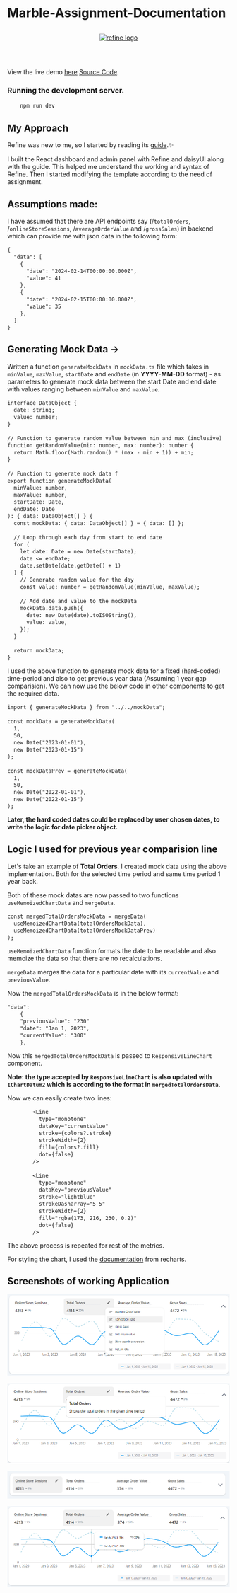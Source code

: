 # Marble-Assignment-Documentation

<div align="center" style="margin: 30px;">
    <a href="https://refine.dev">
    <img alt="refine logo" src="https://firebasestorage.googleapis.com/v0/b/e-shop-74124.appspot.com/o/dashboard.png?alt=media&token=e0aef0ae-38e0-4b0a-b040-09431c630a1d">
    </a>
</div>
<br/>

View the live demo [here](https://marble-assignment.onrender.com/) [Source Code](https://github.com/VishalMX3/Marble-Assignment/tree/main).

### Running the development server.

```bash
    npm run dev
```

## My Approach

Refine was new to me, so I started by reading its [guide](https://gomarble-dot-yamm-track.appspot.com/25g97UkIjPoQAT2pes4b8Vu2aDIGT5M26yTSAXi92q85JDGTPjQE3wTtbo_1Rtn_rssmL2XfwQdTsZRMsD7-mn8PuQsnkpEDtq5yGZcTWNzfBsLbpZMSPQwUh-vxMVENBC5mv4b9OaSB7mmffMM6T9vavv6ilhaMb3oCvHU7G2-VQXJNCZm-DFdX736go5rVDIWhTKQ8WmcsDEk2bpBWuAPkoss-ROp8p).✨

I built the React dashboard and admin panel with Refine and daisyUI along with the guide. This helped me understand the working and syntax of Refine. Then I started modifying the template according to the need of assignment.

## Assumptions made:

I have assumed that there are API endpoints say (/`totalOrders`, /`onlineStoreSessions`, /`averageOrderValue` and /`grossSales`) in backend which can provide me with json data in the following form:

```tsx
{
  "data": [
    {
      "date": "2024-02-14T00:00:00.000Z",
      "value": 41
    },
    {
      "date": "2024-02-15T00:00:00.000Z",
      "value": 35
    },
  ]
}
```

## Generating Mock Data →

Written a function `generateMockData` in `mockData.ts` file which takes in `minValue`, `maxValue`, `startDate` and `endDate` (in **YYYY-MM-DD** format) - as parameters to generate mock data between the start Date and end date with values ranging between `minValue` and `maxValue`.

```tsx
interface DataObject {
  date: string;
  value: number;
}

// Function to generate random value between min and max (inclusive)
function getRandomValue(min: number, max: number): number {
  return Math.floor(Math.random() * (max - min + 1)) + min;
}

// Function to generate mock data f
export function generateMockData(
  minValue: number,
  maxValue: number,
  startDate: Date,
  endDate: Date
): { data: DataObject[] } {
  const mockData: { data: DataObject[] } = { data: [] };

  // Loop through each day from start to end date
  for (
    let date: Date = new Date(startDate);
    date <= endDate;
    date.setDate(date.getDate() + 1)
  ) {
    // Generate random value for the day
    const value: number = getRandomValue(minValue, maxValue);

    // Add date and value to the mockData
    mockData.data.push({
      date: new Date(date).toISOString(),
      value: value,
    });
  }

  return mockData;
}
```

I used the above function to generate mock data for a fixed (hard-coded) time-period and also to get previous year data (Assuming 1 year gap comparision). We can now use the below code in other components to get the required data.

```tsx
import { generateMockData } from "../../mockData";

const mockData = generateMockData(
  1,
  50,
  new Date("2023-01-01"),
  new Date("2023-01-15")
);

const mockDataPrev = generateMockData(
  1,
  50,
  new Date("2022-01-01"),
  new Date("2022-01-15")
);
```

**Later, the hard coded dates could be replaced by user chosen dates, to write the logic for date picker object.**

## Logic I used for previous year comparision line

Let's take an example of **Total Orders**. I created mock data using the above implementation. Both for the selected time period and same time period 1 year back.

Both of these mock datas are now passed to two functions `useMemoizedChartData` and `mergeData`.

```tsx
const mergedTotalOrdersMockData = mergeData(
  useMemoizedChartData(totalOrdersMockData),
  useMemoizedChartData(totalOrdersMockDataPrev)
);
```

`useMemoizedChartData` function formats the date to be readable and also memoize the data so that there are no recalculations.

`mergeData` merges the data for a particular date with its `currentValue` and `previousValue`.

Now the `mergedTotalOrdersMockData` is in the below format:

```tsx
"data":
    {
    "previousValue": "230"
    "date": "Jan 1, 2023",
    "currentValue": "300"
    },
```

Now this `mergedTotalOrdersMockData` is passed to `ResponsiveLineChart` component.

**Note: the type accepted by `ResponsiveLineChart` is also updated with `IChartDatum2` which is according to the format in `mergedTotalOrdersData`.**

Now we can easily create two lines:

```tsx
        <Line
          type="monotone"
          dataKey="currentValue"
          stroke={colors?.stroke}
          strokeWidth={2}
          fill={colors?.fill}
          dot={false}
        />

        <Line
          type="monotone"
          dataKey="previousValue"
          stroke="lightblue"
          strokeDasharray="5 5"
          strokeWidth={2}
          fill="rgba(173, 216, 230, 0.2)"
          dot={false}
        />
```

The above process is repeated for rest of the metrics.

For styling the chart, I used the [documentation](https://recharts.org/en-US/api/LineChart) from recharts.

## Screenshots of working Application

![Dropdown_Menu](image-1.png)

![Overlay](image-2.png)

![Collapsed](image.png)

![Tooltip](image-3.png)
